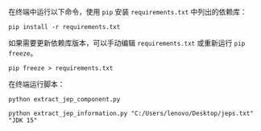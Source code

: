 在终端中运行以下命令，使用 `pip` 安装 `requirements.txt` 中列出的依赖库：

```shell
pip install -r requirements.txt
```

如果需要更新依赖库版本，可以手动编辑 `requirements.txt` 或重新运行 `pip freeze`。

```shell
pip freeze > requirements.txt
```

在终端运行脚本：

```shell
python extract_jep_component.py

python extract_jep_information.py "C:/Users/lenovo/Desktop/jeps.txt" "JDK 15"
```

